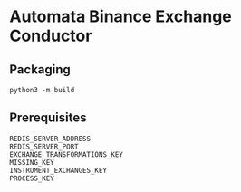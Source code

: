 # Automata Binance Exchange Conductor

## Packaging
`python3 -m build`

## Prerequisites
```
REDIS_SERVER_ADDRESS
REDIS_SERVER_PORT
EXCHANGE_TRANSFORMATIONS_KEY
MISSING_KEY
INSTRUMENT_EXCHANGES_KEY
PROCESS_KEY
```
